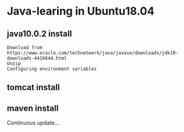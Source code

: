 # Java-learing in Ubuntu18.04 
## java10.0.2 install
    Download from https://www.oracle.com/technetwork/java/javase/downloads/jdk10-downloads-4416644.html
    Unzip
    Configuring environment variables
## tomcat install
## maven install


Continuous update...
